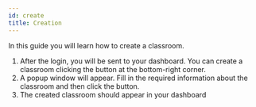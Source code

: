 ```yaml
---
id: create
title: Creation
---
```


In this guide you will learn how to create a classroom.

1. After the login, you will be sent to your dashboard. You can create a
   classroom clicking the button at the bottom-right corner.
2. A popup window will appear. Fill in the required information about
   the classroom and then click the button.
3. The created classroom should appear in your dashboard
